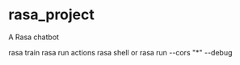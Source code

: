 # rasa_project
 A Rasa chatbot

rasa train
rasa run actions
rasa shell or rasa run --cors "*" --debug